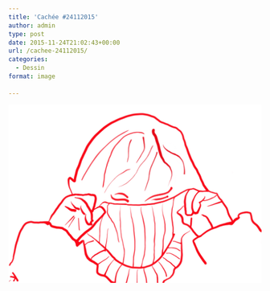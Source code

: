 ```yaml
---
title: 'Cachée #24112015'
author: admin
type: post
date: 2015-11-24T21:02:43+00:00
url: /cachee-24112015/
categories:
  - Dessin
format: image

---
```

![Cachée #24112015](./IMG_0202.jpg)